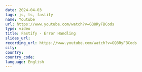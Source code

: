 ```yaml
---
date: 2024-04-03
tags: js, ts, fastify
name: Youtube
url: https://www.youtube.com/watch?v=GQ8RyFBCods
type: video
title: Fastify - Error Handling
slides_url:
recording_url: https://www.youtube.com/watch?v=GQ8RyFBCods
city:
country:
country_code:
language: English
---
```

